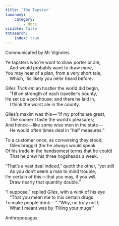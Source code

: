 ```yaml
---
title: 'The Tapster'
taxonomy:
    category:
        - docs
visible: false
tntsearch:
    index: true
---
```


<div class="author">Communicated by Mr Vignoles</div>

Ye tapsters who’re wont to draw porter or ale,  
&emsp;And would probably want to draw *more*,  
You may hear of a plan, from a very short tale,  
&emsp;Which, ’tis likely you ne’er heard before.  
  
*Giles Trick’em* an hostler the world did begin,  
&emsp;’Till on strength of each traveller’s bounty,  
He set up a pot-house; and there he laid in,  
&emsp;I think the worst ale in the county.  
  
Giles’s maxim was this — “If my profits are great,  
&emsp;The sooner I taste the world’s pleasures;  
And hence — like some wise men in the state —   
&emsp;He would often times deal in “half measures.”  
  
To a customer once, as conversing they stood,  
&emsp;Giles bragg’d (for he always would speak  
Of his trade in the handsomest terms that he could)  
&emsp;That he drew his three hogsheads a week.  
  
“That’s a vast deal indeed,” quoth the other, “yet still  
&emsp;As you don’t seem a man to mind trouble,  
I’m certain of this — that you may, if you will,  
&emsp;Draw nearly that quantity double.”  
  
“I suppose,” replied *Giles*, with a wink of his eye  
&emsp;“That you mean me to mix certain drugs  
To make people drink — ” “Why, no truly not I;  
&emsp;What I meant was by ‘Filling your mugs’”  
  
Anthropopagus